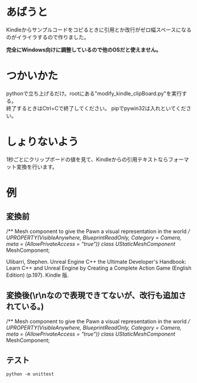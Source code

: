 # あばうと
Kindleからサンプルコードをコピるときに引用とか改行がゼロ幅スペースになるのがイライラするので作りました。  

**完全にWindows向けに調整しているので他のOSだと使えません。**

# つかいかた
pythonで立ち上げるだけ。rootにある"modify_kindle_clipBoard.py"を実行する。  
終了するときはCtrl+Cで終了してください。
pipでpywin32は入れといてください。

# しょりないよう
1秒ごとにクリップボードの値を見て、Kindleからの引用テキストならフォーマット変換を行います。

# 例
## 変換前
/** Mesh component to give the Pawn a visual representation in the world */ ​UPROPERTY(VisibleAnywhere, BlueprintReadOnly, Category = Camera, meta = (AllowPrivateAccess = "true")) ​class UStaticMeshComponent* MeshComponent;

Ulibarri, Stephen. Unreal Engine C++ the Ultimate Developer's Handbook: Learn C++ and Unreal Engine by Creating a Complete Action Game (English Edition) (p.197). Kindle 版. 
## 変換後(\r\nなので表現できてないが、改行も追加されている。)
/** Mesh component to give the Pawn a visual representation in the world */ 
UPROPERTY(VisibleAnywhere, BlueprintReadOnly, Category = Camera, meta = (AllowPrivateAccess = "true")) 
class UStaticMeshComponent* MeshComponent;

## テスト
```
python -m unittest
```